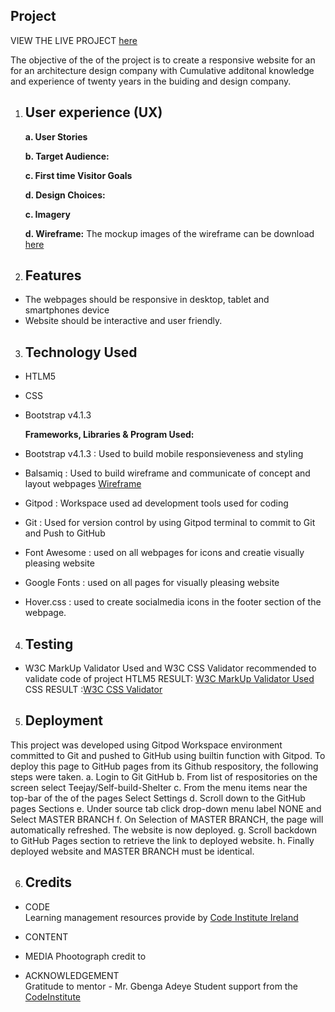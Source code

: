 
## Project 
VIEW THE LIVE PROJECT [here](www.selfbuildshelters.com)

The objective of the of the project is to create a responsive website for an for an architecture design company 
with Cumulative additonal knowledge and experience of twenty years in the buiding and design company.

1. ## User experience (UX)
   **a. User Stories**


   **b. Target Audience:** 


   **c. First time Visitor Goals**


   **d. Design Choices:**


    **c. Imagery**


    **d. Wireframe:**
        The mockup images of the wireframe can be download [here]([Wireframe](https://ad2fb753-4832-4630-bd40-e6d881365388.ws-eu03.gitpod.io/files/download/?id=01d33bcf-8ee6-404c-8582-fd591cfdd848))




2. ## Features
* The webpages should be responsive in desktop, tablet and smartphones device
* Website should be interactive and user friendly.

3. ## Technology Used
 * HTLM5
 * CSS
 * Bootstrap v4.1.3

   **Frameworks, Libraries & Program Used:**
 * Bootstrap v4.1.3 : Used to build mobile responsieveness and styling
 * Balsamiq         : Used to build wireframe and communicate of concept and layout webpages [Wireframe](https://ad2fb753-4832-4630-bd40-e6d881365388.ws-eu03.gitpod.io/files/download/?id=01d33bcf-8ee6-404c-8582-fd591cfdd848)
 * Gitpod           : Workspace used ad development tools used for coding
 * Git              : Used for version control by using Gitpod terminal to commit to Git and Push to GitHub
   

* Font Awesome      : used on  all webpages for icons and creatie visually pleasing website
* Google Fonts      : used on all pages for visually pleasing website
* Hover.css         : used to create socialmedia icons in the footer section of the webpage.


4. ## Testing   
 * W3C MarkUp Validator Used  and W3C CSS Validator recommended to validate code of project
 HTLM5 RESULT: [W3C MarkUp Validator Used](https://validator.w3.org/#validate_by_input)
 CSS RESULT  :[W3C CSS Validator](http://www.css-validator.org/#validate_by_input)

5. ## Deployment
This project was developed using Gitpod Workspace environment committed to Git and pushed to GitHub using builtin function with Gitpod.
To deploy this page to GitHub pages from its Github respository, the following steps were taken.
a. Login to Git GitHub
b. From list of respositories on the screen select Teejay/Self-build-Shelter
c. From the menu items near the top-bar of the of the pages Select Settings
d. Scroll down to the GitHub pages Sections
e. Under source tab click drop-down menu label NONE and Select MASTER BRANCH
f. On Selection of MASTER BRANCH, the page will automatically refreshed. The website is now deployed.
g. Scroll backdown to GitHub Pages section to retrieve the link to deployed website.
h. Finally deployed website and MASTER BRANCH must be identical.



6. ## Credits
* CODE  
Learning management resources provide by [Code Institute Ireland](https://courses.codeinstitute.net/program/FullstackWebDeveloper)

* CONTENT


* MEDIA 
Phootograph credit to 


* ACKNOWLEDGEMENT  
 Gratitude to mentor - Mr. Gbenga Adeye
 Student support from the [CodeInstitute](https://courses.codeinstitute.net/%2Fcourses/course-v1:CodeInstitute+PRE101+2019/support)




